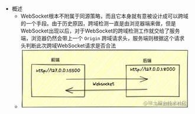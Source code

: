 - 概述
	- WebSocket根本不附属于同源策略，而且它本身就有意被设计成可以跨域的一个手段。由于历史原因，跨域检测一直是由浏览器端来做，但是WebSocket出现以后，对于WebSocket的跨域检测工作就交给了服务端，浏览器仍然会带上一个 `Origin` 跨域请求头，服务端则根据这个请求头判断此次跨域WebSocket请求是否合法
	- ![image.png](../assets/image_1662967105004_0.png)